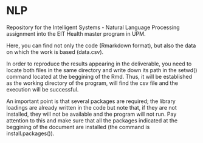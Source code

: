 # NLP
Repository for the Intelligent Systems - Natural Language Processing assignment into the EIT Health master program in UPM.

Here, you can find not only the code (Rmarkdown format), but also the data on which the work is based (data.csv).

In order to reproduce the results appearing in the deliverable, you need to locate both files in the same directory and write down its path in the setwd() command located at the beggining of the Rmd. Thus, it will be established as the working directory of the program, will find the csv file and the execution will be successful.

An important point is that several packages are required; the library loadings are already written in the code but note that, if they are not installed, they will not be available and the program will not run. Pay attention to this and make sure that all the packages indicated at the beggining of the document are installed (the command is install.packages()).

